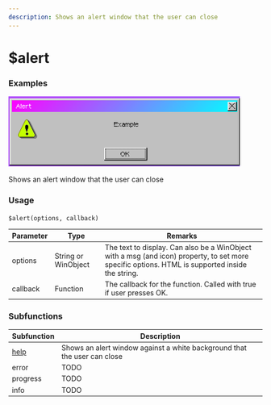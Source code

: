 ```yaml
---
description: Shows an alert window that the user can close
---
```


# $alert

### Examples

![](../../.gitbook/assets/image.png)

Shows an alert window that the user can close

### Usage

`$alert(options, callback)`

| Parameter | Type                | Remarks                                                                                                                                         |
| --------- | ------------------- | ----------------------------------------------------------------------------------------------------------------------------------------------- |
| options   | String or WinObject | The text to display. Can also be a WinObject with a msg (and icon) property, to set more specific options. HTML is supported inside the string. |
| callback  | Function            | The callback for the function. Called with true if user presses OK.                                                                             |

### Subfunctions

| Subfunction     | Description                                                              |
| --------------- | ------------------------------------------------------------------------ |
| [help](help.md) | Shows an alert window against a white background that the user can close |
| error           | TODO                                                                     |
| progress        | TODO                                                                     |
| info            | TODO                                                                     |
